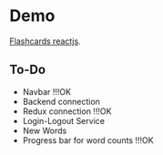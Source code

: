# Demo

[Flashcards reactjs](https://master.d3q4ve9svtiujh.amplifyapp.com/).

## To-Do

 - Navbar !!!OK
 - Backend connection
 - Redux connection !!!OK
 - Login-Logout Service
 - New Words
 - Progress bar for word counts !!!OK


